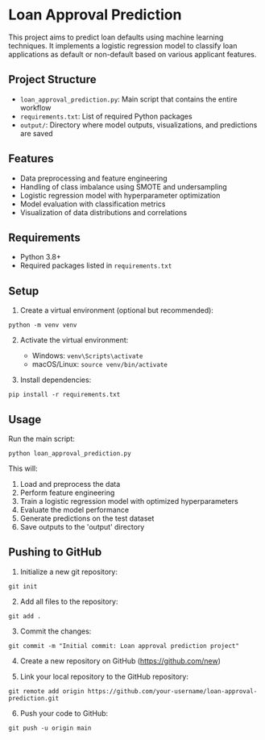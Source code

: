 # Loan Approval Prediction

This project aims to predict loan defaults using machine learning techniques. It implements a logistic regression model to classify loan applications as default or non-default based on various applicant features.

## Project Structure

- `loan_approval_prediction.py`: Main script that contains the entire workflow
- `requirements.txt`: List of required Python packages
- `output/`: Directory where model outputs, visualizations, and predictions are saved

## Features

- Data preprocessing and feature engineering
- Handling of class imbalance using SMOTE and undersampling
- Logistic regression model with hyperparameter optimization
- Model evaluation with classification metrics
- Visualization of data distributions and correlations

## Requirements

- Python 3.8+
- Required packages listed in `requirements.txt`

## Setup

1. Create a virtual environment (optional but recommended):
```
python -m venv venv
```

2. Activate the virtual environment:
   - Windows: `venv\Scripts\activate`
   - macOS/Linux: `source venv/bin/activate`

3. Install dependencies:
```
pip install -r requirements.txt
```

## Usage

Run the main script:
```
python loan_approval_prediction.py
```

This will:
1. Load and preprocess the data
2. Perform feature engineering
3. Train a logistic regression model with optimized hyperparameters
4. Evaluate the model performance
5. Generate predictions on the test dataset
6. Save outputs to the 'output' directory

## Pushing to GitHub

1. Initialize a new git repository:
```
git init
```

2. Add all files to the repository:
```
git add .
```

3. Commit the changes:
```
git commit -m "Initial commit: Loan approval prediction project"
```

4. Create a new repository on GitHub (https://github.com/new)

5. Link your local repository to the GitHub repository:
```
git remote add origin https://github.com/your-username/loan-approval-prediction.git
```

6. Push your code to GitHub:
```
git push -u origin main
``` 